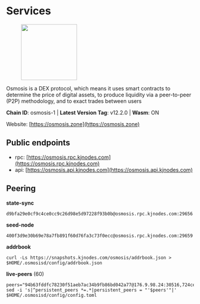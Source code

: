 # Services

<figure><img src="https://raw.githubusercontent.com/kj89/testnet_manuals/main/pingpub/logos/osmosis.png" width="150" alt=""><figcaption></figcaption></figure>

Osmosis is a DEX protocol, which means it uses smart contracts  to determine the price of digital assets, to produce liquidity  via a peer-to-peer (P2P) methodology, and to exact trades between users

**Chain ID**: osmosis-1 | **Latest Version Tag**: v12.2.0 | **Wasm**: ON

Website: [https://osmosis.zone](https://osmosis.zone)


## Public endpoints

* rpc: [https://osmosis.rpc.kjnodes.com](https://osmosis.rpc.kjnodes.com)
* api: [https://osmosis.api.kjnodes.com](https://osmosis.api.kjnodes.com)

## Peering

**state-sync**

```
d9bfa29e0cf9c4ce0cc9c26d98e5d97228f93b0b@osmosis.rpc.kjnodes.com:29656
```

**seed-node**

```
400f3d9e30b69e78a7fb891f60d76fa3c73f0ecc@osmosis.rpc.kjnodes.com:29659
```

**addrbook**
```
curl -Ls https://snapshots.kjnodes.com/osmosis/addrbook.json > $HOME/.osmosisd/config/addrbook.json
```

**live-peers** (60)
```
peers="94b63fddfc78230f51aeb7ac34b9fb86bd042a77@176.9.98.24:30516,724cef11bbe866269b3d67f7dd5ea539cc4096bf@198.244.164.186:26656,20913e92e8b9ea2d80ad34edd9b52e97886cf616@54.37.30.181:26656,9dadae9bb9575d70a2a7ca68b779a34b2ffc59ef@116.202.216.111:26656,ebc272824924ea1a27ea3183dd0b9ba713494f83@185.16.39.137:26716,bfb67b2ae345955d6bc0991450120669c683386e@149.56.25.66:26656,ff57203dd2ae45c0098257d1a1f2b313ce565b51@18.217.57.20:26656,a8a72dce31fdd36db889b1203d9af5fb7155e4d3@65.108.122.246:26686,37c609d22d00788c628f5a9303415003b8427122@65.108.108.179:26756,ad0caf1436efc380852c9f41c24a719294c57f55@89.149.218.201:26656,c47e03ce1b82b136768581a028033c4e201962f6@65.108.79.45:26656,ff9f7f554fbe9596cfd4e9049ff8ac7aee329900@65.21.201.244:26876,72cd15ffcfd844985ccd14789a163a986ef82471@34.245.3.161:26656,ca0481d7013194692c586eb78081fa4f298c6ccf@15.223.57.204:26656,60a2c89e7253502e93517a026f44a2431cc81230@220.85.113.39:26656,6f682d587c92534729f7249df6642228b40c89b3@65.109.64.245:26656,82e224c9640048a6513c589e904c0d903bb99f32@74.118.140.23:26656,e5555b7fbc51c966ba5a9730e4868fe91cb2c45c@51.159.0.207:26656,ba670b12f8771a0615907e7d26981970dffb3872@34.243.243.221:26656,d7bb0b749b2522a6cd74e12cd45ec6795942aa66@65.108.137.189:26656,42745690b41f6a7515c4a87d88efda2e82b55b76@78.46.94.183:26656,30e9432879d5b0976b88e52120dc12338e40fc33@65.108.108.176:26656,1528ce3b88d859f2f8c4160d9b155ecea5177a2e@142.132.146.105:26656,b76068b52bffb03ea585938c747f65c27fd9714e@34.83.76.169:26656,5e9051d2ae7d9be1656a5348ad0916f255b96c73@135.181.214.17:26656,4d659b7b244a68913bfbdc6c9e7aa1a64391238e@74.118.139.59:26656,2ff9bc1740a721a9baeda01abee181997bb65568@142.132.140.20:26656,1e77db4642bf0f399b72bc01620e015ec05e14ce@51.81.155.97:26656,109a931b50509bdde3fae8c470138582ca1bb650@147.135.54.57:26656,6945be12a7d357a39b9cfbb0018249b234fc4a15@54.241.143.196:26656,62d98cb73edf5ea9193451fe8aa7c1528d36985e@34.95.48.112:26656,43785e5ffd8783393ea8094f77efcee5bdbcdce3@78.141.244.18:26656,089b0de9671dc3cd00ded782693c03509b78b5d9@13.125.219.197:26656,b8450ac06ab8ccac21b21bbbba8ea3751a479291@3.91.196.177:26656,baa7572065e18f1796f50b336a01dcaa85eccd01@65.108.101.214:26656,42f42a4b3527b927d5002d45abd37f66ecdd4861@51.178.74.75:16656,53a3f6ea82cb5502c6ecd37d7e15a01a4ccf383f@35.224.167.163:26656,0660d18b65340a55514f240dd517282ca286f169@176.9.28.62:26656,a6283307952423c1751431c220d11ed36b61ed84@143.110.237.113:26656,f4b811759e55f665180545ad5e1b42573f660861@135.181.181.251:26656,407267ac44b20a0a4258d0bbca1c9f657bf88d08@74.118.143.19:26656,47e4075978458bfc382630b2a46aabbbbf7977b2@143.198.234.114:26656,616327f7ca045fb57827683e471ca472a232ef1f@89.33.8.233:26656,61e5a0b6853b83855595533b4295f331af87b6c4@80.64.208.137:26656,478c0cbe30abd92c01acae24d814a991ea07af66@135.148.55.229:12556,74e8ba742d8312c250f3237c8c8f3f951c01f9df@95.216.4.104:2003,30a7ced9df42a6811dcac6a5a0f948b391a081e1@51.91.152.102:16190,713d0f67a7714ca36588a15bde99a5446f1fd1a1@65.21.88.172:35656,729219c108c059824ea9a17c09d11adc99226db4@66.172.36.139:36656,283b6dcdee789b3c356a45e65a5abc60ddcbbf8c@162.251.238.11:26656,971c324f0889de5fd528402487168d88857a3df6@66.172.36.141:36656,6313d95a539368410b18da009d3c3248ba61362d@66.172.36.140:36656,8ec254ac8f261f00120f44eec4a46c21a6fd80c0@78.46.68.249:26656,6cbb7b7bddf723a28925fae2c19eb7be41ef687c@34.71.161.134:26656,8d573147ffc8afec77315cf8617101e53e235e6d@78.141.246.249:26656,f80d059faeb3153c998f72656e3bca7368f4dd06@135.148.55.190:26656,b69e57cd6f796ac5d6efb1a834163365c37cbfa8@78.46.69.29:26656,b37a3c92c039de2582edd120b16afa3f462ecf3e@23.88.69.22:27166,f96947493f1edd08058afaeaef8f5830cc70b8f2@15.204.197.10:26656,253bc0e57f48cb4f70493e6109b756208e20e8fe@135.181.171.121:26656"
sed -i 's|^persistent_peers *=.*|persistent_peers = "'$peers'"|' $HOME/.osmosisd/config/config.toml
```
